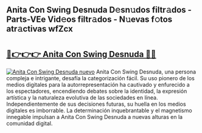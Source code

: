 ## Anita Con Swing Desnuda D𝚎sn𝚞dos filtr𝚊dos - Parts-VEe Vid𝚎os filtr𝚊dos - N𝚞evas f𝚘tos atr𝚊ctivas wfZcx

# <h2><a href="http://mb0cuu.tromn.icu/?c=Anita+Con+Swing+Desnuda">🔗👉👉👉 Anita Con Swing Desnuda 🔗🔗</a></h2>

[![Anita Con Swing Desnuda nuevo](https://i.imgur.com/pEAQMta.gif)](http://mb0cuu.tromn.icu/?c=Anita+Con+Swing+Desnuda)
Anita Con Swing Desnuda, una persona compleja e intrigante, desafía la categorización fácil. Su uso pionero de los medios digitales para la autorrepresentación ha cautivado y enfurecido a los espectadores, encendiendo debates sobre la identidad, la expresión artística y la naturaleza evolutiva de las sociedades en línea. Independientemente de sus decisiones futuras, su huella en los medios digitales es imborrable. La determinación inquebrantable y el magnetismo innegable impulsan a Anita Con Swing Desnuda a nuevas alturas en la comunidad digital.
